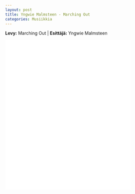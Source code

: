 ```yaml
---
layout: post
title: Yngwie Malmsteen - Marching Out
categories: Musiikkia
---
```


**Levy:** Marching Out |
**Esittäjä:** Yngwie Malmsteen 
<iframe width="80%" height="480px" src="//www.youtube.com/embed/2stGW2sqTjA?rel=0" frameborder="0" allowfullscreen="allowfullscreen"></iframe>